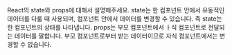 React의 state와 props에 대해서 설명해주세요.
state는 한 컴포넌트 안에서 유동적인 데이터를 다룰 때 사용되며, 컴포넌트 안에서 데이터를 변경할 수 있습니다. 즉 state는 한 컴포넌트의 상태를 나타냅니다. 
props는 부모 컴포넌트에서 ㅏ식 컴포넌트로 전달되는 데이터를 말합니다. 부모 컴포넌트로부터 받는 데이터이므로 자식 컴포넌트에서는 변경할 수 없습니다. 